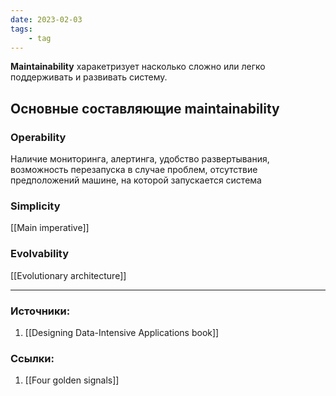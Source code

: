```yaml
---
date: 2023-02-03
tags:
    - tag
---
```


**Maintainability** харакетризует насколько сложно или легко поддерживать и развивать систему.

## Основные составляющие maintainability

### Operability

Наличие мониторинга, алертинга, удобство развертывания, возможность перезапуска в случае проблем, отсутствие предположений машине, на которой запускается система

### Simplicity

[[Main imperative]]

### Evolvability

[[Evolutionary architecture]]

---

### Источники:
1. [[Designing Data-Intensive Applications book]]

### Ссылки:
1. [[Four golden signals]]